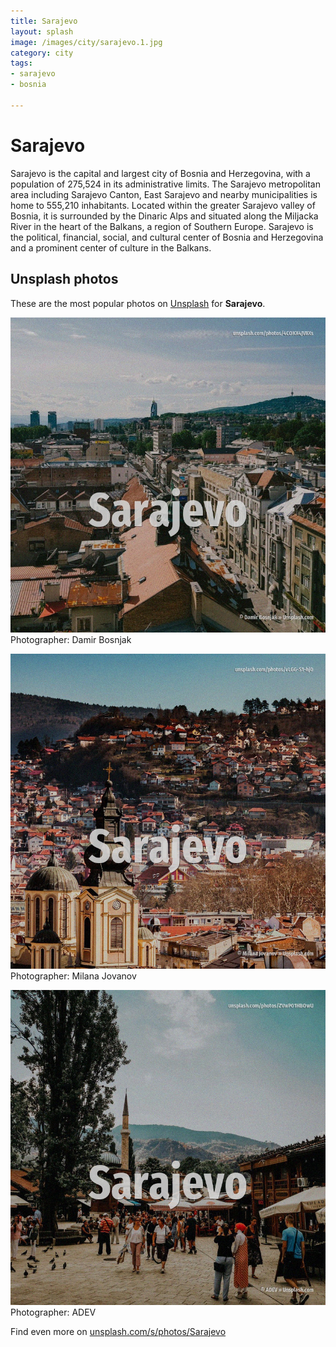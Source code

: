 ```yaml
---
title: Sarajevo
layout: splash
image: /images/city/sarajevo.1.jpg
category: city
tags:
- sarajevo
- bosnia

---
```

# Sarajevo

Sarajevo  is the capital and largest city of Bosnia and Herzegovina, with a population of 275,524  in its administrative limits. The Sarajevo metropolitan area including Sarajevo Canton, East Sarajevo and nearby municipalities  is home to 555,210 inhabitants. Located within the greater Sarajevo valley of Bosnia, it is surrounded by the Dinaric Alps and  situated along the Miljacka River in the heart of the Balkans, a region of Southern Europe.  Sarajevo is the political, financial, social, and cultural center of Bosnia and Herzegovina and a  prominent center of culture in the Balkans. 

 
## Unsplash photos
These are the most popular photos on [Unsplash](https://unsplash.com) for **Sarajevo**.
 
![Sarajevo](/images/city/sarajevo.1.jpg)
Photographer:  Damir Bosnjak
 
![Sarajevo](/images/city/sarajevo.2.jpg)
Photographer:  Milana Jovanov
 
![Sarajevo](/images/city/sarajevo.3.jpg)
Photographer:  ADEV
 
Find even more on [unsplash.com/s/photos/Sarajevo](https://unsplash.com/s/photos/Sarajevo)
 

